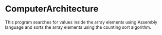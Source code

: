 # ComputerArchitecture
This program searches for values inside the array elements using Assembly language and sorts the array elements using the counting sort algorithm.
